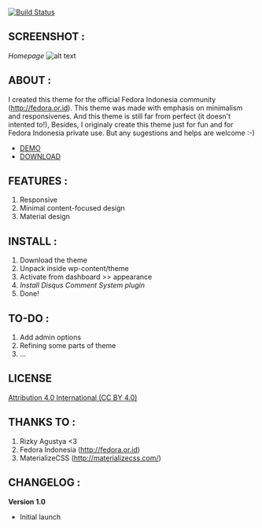 [![Build Status](https://travis-ci.org/Automattic/_s.svg?branch=master)](https://travis-ci.org/Automattic/_s)

SCREENSHOT :
---------------
*Homepage*
![alt text](http://i58.tinypic.com/107miv6.png "Homepage")

ABOUT :
---------------
I created this theme for the official Fedora Indonesia community (http://fedora.or.id). This theme was made with emphasis on minimalism and responsivenes. And this theme is still far from perfect (it doesn't intented to!), Besides, I originaly create this theme just for fun and for Fedora Indonesia private use. But any sugestions and helps are welcome :-)

- [DEMO](http://fedora.or.id/)
- [DOWNLOAD](https://github.com/alzearafat/fedora-id-theme/archive/master.zip)

FEATURES :
---------------
1. Responsive
2. Minimal content-focused design
3. Material design

INSTALL :
---------------
1. Download the theme
2. Unpack inside wp-content/theme
3. Activate from dashboard >> appearance 
4. *Install Disqus Comment System plugin*
5. Done!

TO-DO :
---------------
1. Add admin options
2. Refining some parts of theme 
3. ...

LICENSE
---------------
[Attribution 4.0 International (CC BY 4.0)](http://creativecommons.org/licenses/by/4.0/)

THANKS TO :
---------------
1. Rizky Agustya <3
2. Fedora Indonesia (http://fedora.or.id)
3. MaterializeCSS (http://materializecss.com/)

CHANGELOG :
---------------
**Version 1.0**
- Initial launch